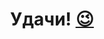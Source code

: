 <h1 align="center">
  Удачи! <a href="https://www.youtube.com/channel/UCaW0RNRwMILFdRM3-EpUYjg" target="_blank">😉</a> 
</h1>
